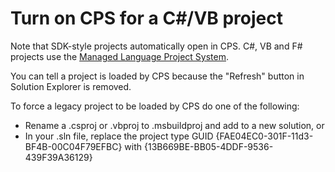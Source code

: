 Turn on CPS for a C#/VB project
=======================================

Note that SDK-style projects automatically open in CPS. C#, VB and F# projects use the [Managed Language Project System](https://github.com/dotnet/project-system).

You can tell a project is loaded by CPS because the "Refresh" button in Solution Explorer is removed.

To force a legacy project to be loaded by CPS do one of the following:

- Rename a .csproj or .vbproj to .msbuildproj and add to a new solution, or
- In your .sln file, replace the project type GUID {FAE04EC0-301F-11d3-BF4B-00C04F79EFBC} with {13B669BE-BB05-4DDF-9536-439F39A36129}
